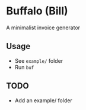 # Buffalo (Bill)

A minimalist invoice generator

## Usage

 * See `example/` folder
 * Run `buf`

## TODO

 * Add an example/ folder